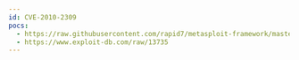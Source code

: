 ```yaml
---
id: CVE-2010-2309
pocs:
  - https://raw.githubusercontent.com/rapid7/metasploit-framework/master/modules/exploits/osx/http/evocam_webserver.rb
  - https://www.exploit-db.com/raw/13735
---
```

